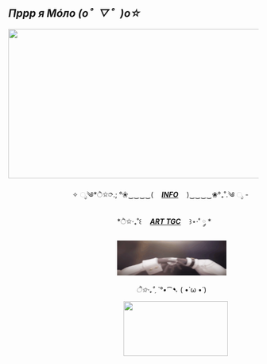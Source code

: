 ## ***Пррр я Мóло (o゜▽゜)o☆***
<img src="https://github.com/Molohyi4ik/Molohyi4ik/blob/15674e2ab1c470d37d0e3e9b9fb717567a0e5548/d509e10172085f0238247043b29e94a3.gif" width="740" height="300"/>

ㅤㅤㅤㅤㅤㅤㅤㅤㅤㅤ✧ ೃ༄*ੈ✩➮.; °❀‿‿‿‿(ㅤ [***INFO***](https://t.me/mlh4kinfo)ㅤ )‿‿‿‿❀°₊˚.༄ ೃ -

ㅤㅤㅤㅤㅤㅤㅤㅤㅤㅤㅤㅤㅤㅤㅤㅤㅤ*ੈ✩‧₊˚꒰ㅤ [***ART TGC***](https://t.me/mlh4k)ㅤ ꒱⋆·˚ ༘ *


ㅤㅤㅤㅤㅤㅤㅤㅤㅤㅤㅤㅤㅤㅤㅤㅤㅤ<img src="https://github.com/Molohyi4ik/Molohyi4ik/blob/b2e70559ddceb11bfb7a8f158f56566900a1bd85/940d82291866c35ea449fc258aea45ff.gif" width="220" height="70"/>

ㅤㅤㅤㅤㅤㅤㅤㅤㅤㅤㅤㅤㅤㅤㅤㅤㅤㅤㅤㅤ*ੈ✩‧₊˚ˏˋ°•*⁀➷ ( •̀ ω •́ )

ㅤㅤㅤㅤㅤㅤㅤㅤㅤㅤㅤㅤㅤㅤㅤㅤㅤㅤ<img src="https://github.com/Molohyi4ik/Molohyi4ik/blob/fc05e4ce31812ded473d83844cb477109dc1f59c/%D0%BA%D0%BE%D1%82.gif" width="210" height="110"/>
